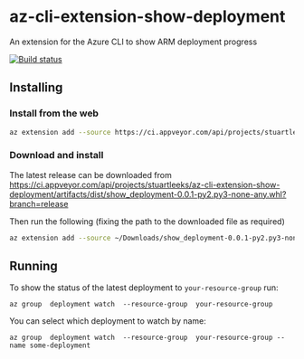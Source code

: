 # az-cli-extension-show-deployment
An extension for the Azure CLI to show ARM deployment progress

[![Build status](https://ci.appveyor.com/api/projects/status/k44c1ciuqrb6v34i/branch/release?svg=true)](https://ci.appveyor.com/project/stuartleeks/az-cli-extension-show-deployment/branch/release)


## Installing

### Install from the web

```bash
az extension add --source https://ci.appveyor.com/api/projects/stuartleeks/az-cli-extension-show-deployment/artifacts/dist/show_deployment-0.0.1-py2.py3-none-any.whl
```

### Download and install
The latest release can be downloaded from https://ci.appveyor.com/api/projects/stuartleeks/az-cli-extension-show-deployment/artifacts/dist/show_deployment-0.0.1-py2.py3-none-any.whl?branch=release

Then run the following (fixing the path to the downloaded file as required)

```bash
az extension add --source ~/Downloads/show_deployment-0.0.1-py2.py3-none-any.whl 
```

## Running

To show the status of the latest deployment to `your-resource-group` run:

```
az group  deployment watch  --resource-group  your-resource-group
```

You can select which deployment to watch by name:

```
az group  deployment watch  --resource-group  your-resource-group --name some-deployment
```



